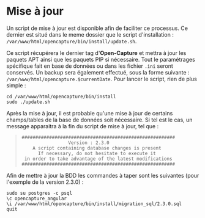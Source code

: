 # Mise à jour

Un script de mise à jour est disponible afin de faciliter ce processus. Ce dernier est situé dans le meme dossier que le script d'installation : `/var/www/html/opencapture/bin/install/update.sh`.

Ce script récupérera le dernier tag d'**Open-Capture** et mettra à jour les paquets APT ainsi que les paquets PIP si nécessaire. Tout le paramétrages spécifique fait en base de données ou dans les fichier `.ini` seront conservés. Un backup sera également effectué, sous la forme suivante : `/var/www/html/opencapture.$currentDate`. Pour lancer le script, rien de plus simple :

```
cd /var/www/html/opencapture/bin/install
sudo ./update.sh
```

Après la mise à jour, il est probable qu'une mise à jour de certains champs/tables de la base de données soit nécessaire. Si tel est le cas, un message apparaitra à la fin du script de mise à jour, tel que :&#x20;

> ```
> ########################################################
>                  Version : 2.3.0
>     A script containing database changes is present
>       If necessary, do not hesitate to execute it
>  in order to take advantage of the latest modifications
> ########################################################
> ```

Afin de mettre à jour la BDD les commandes à taper sont les suivantes (pour l'exemple de la version 2.3.0) :&#x20;

```
sudo su postgres -c psql
\c opencapture_angular
\i /var/www/html/opencapture/bin/install/migration_sql/2.3.0.sql
quit
```
